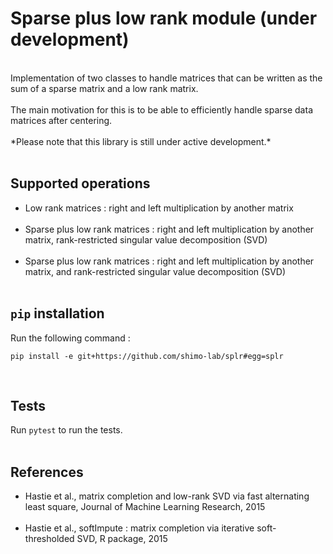 # Sparse plus low rank module (under development)
<br/>
Implementation of two classes to handle matrices that can be written as the sum of a sparse matrix and a low rank
matrix.
<br/>
<br/>
The main motivation for this is to be able to efficiently handle sparse data matrices
after centering.
<br/>
<br/>
*Please note that this library is still under active development.*<br/><br/>
 
 ## Supported operations
 * Low rank matrices : right and left multiplication by another matrix
 <br/><br/>
 * Sparse plus low rank matrices : right and left multiplication by another matrix, 
 rank-restricted singular value decomposition (SVD)<br/><br/>
 * Sparse plus low rank matrices : right and left multiplication by another matrix,
  and rank-restricted singular value decomposition (SVD)<br/><br/>
 
## `pip` installation 
Run the following command :

```
pip install -e git+https://github.com/shimo-lab/splr#egg=splr
```
<br/>

## Tests
Run ```pytest``` to run the tests.<br/><br/>

## References
* Hastie et al., matrix completion and low-rank SVD via fast alternating least square,
Journal of Machine Learning Research, 2015 <br/><br/>
* Hastie et al., softImpute : matrix completion via iterative soft-thresholded SVD,
R package, 2015
